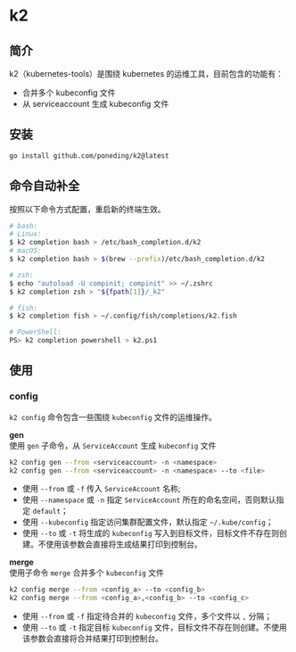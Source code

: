 # k2  

## 简介

k2（kubernetes-tools）是围绕 kubernetes 的运维工具，目前包含的功能有：

- 合并多个 kubeconfig 文件
- 从 serviceaccount 生成 kubeconfig 文件

## 安装

```bash
go install github.com/poneding/k2@latest
```

## 命令自动补全

按照以下命令方式配置，重启新的终端生效。

```bash
# bash:
# Linux:
$ k2 completion bash > /etc/bash_completion.d/k2
# macOS:
$ k2 completion bash > $(brew --prefix)/etc/bash_completion.d/k2

# zsh:
$ echo "autoload -U compinit; compinit" >> ~/.zshrc
$ k2 completion zsh > "${fpath[1]}/_k2"

# fish:
$ k2 completion fish > ~/.config/fish/completions/k2.fish

# PowerShell:
PS> k2 completion powershell > k2.ps1
```

## 使用

### config

`k2 config` 命令包含一些围绕 `kubeconfig` 文件的运维操作。

**gen**  
使用 `gen` 子命令，从 `ServiceAccount` 生成 `kubeconfig` 文件

```bash
k2 config gen --from <serviceaccount> -n <namespace>
k2 config gen --from <serviceaccount> -n <namespace> --to <file>
```

- 使用 `--from` 或 `-f` 传入 `ServiceAccount` 名称;  
- 使用 `--namespace` 或 `-n` 指定 `ServiceAccount` 所在的命名空间，否则默认指定 `default`；  
- 使用 `--kubeconfig` 指定访问集群配置文件，默认指定 `~/.kube/config`；
- 使用 `--to` 或 `-t` 将生成的 `kubeconfig` 写入到目标文件，目标文件不存在则创建。不使用该参数会直接将生成结果打印到控制台。

**merge**  
使用子命令 `merge` 合并多个 `kubeconfig` 文件

```bash
k2 config merge --from <config_a> --to <config_b>
k2 config merge --from <config_a>,<config_b> --to <config_c>
```

- 使用 `--from` 或 `-f` 指定待合并的 `kubeconfig` 文件，多个文件以 `,` 分隔；  
- 使用 `--to` 或 `-t` 指定目标 `kubeconfig` 文件，目标文件不存在则创建。不使用该参数会直接将合并结果打印到控制台。
